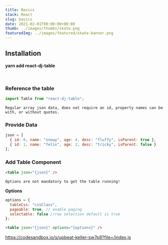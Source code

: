 ```yaml
---
title: Basics
stack: React
slug: basics
date: 2021-02-01T00:00:00+00:00
thumb: ../images/thumbs/skate.png
featuredImg: ../images/featured/skate-banner.png
---
```


## Installation

**yarn add react-dj-table**

<br/>

### Reference the table

```js
import Table from "react-dj-table";
```

`Regular array json data, does not require an id, property names can be with, or without quotes.`

### Provide Data

```js
json = [
  { id: 0, name: "snowy", age: 4, desc: "fluffy", isParent: true },
  { id: 1, name: "felix", age: 2, desc: "tricky", isParent: false }
];
```

### Add Table Component

```html
<table json="{json}" />
```

`Options are not mandatory to get the table running!`

**Options**

```js
options = {
  tableCss: "cssClass",
  pageable: true, // enable paging
  selectable: false //row selection default is true
};
```

```html
<table json="{json}" options="{options}" />
```

https://codesandbox.io/s/upbeat-keller-sw7p8?file=/index.js
